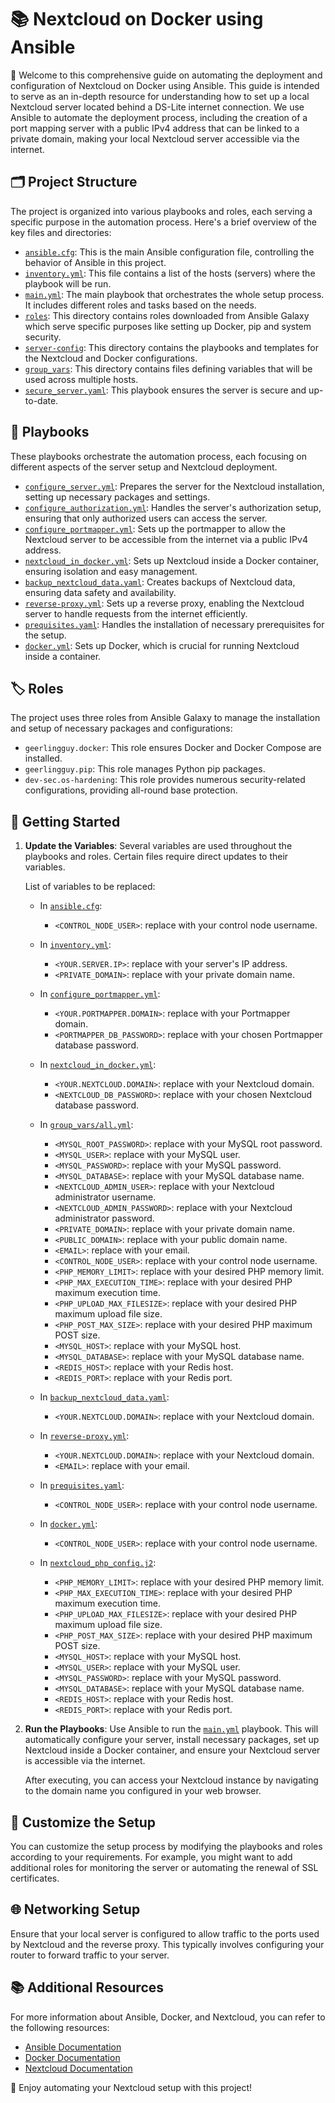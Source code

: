 # 📚 Nextcloud on Docker using Ansible

🎉 Welcome to this comprehensive guide on automating the deployment and configuration of Nextcloud on Docker using Ansible. This guide is intended to serve as an in-depth resource for understanding how to set up a local Nextcloud server located behind a DS-Lite internet connection. We use Ansible to automate the deployment process, including the creation of a port mapping server with a public IPv4 address that can be linked to a private domain, making your local Nextcloud server accessible via the internet.

## 🗂️ Project Structure

The project is organized into various playbooks and roles, each serving a specific purpose in the automation process. Here's a brief overview of the key files and directories:

- [`ansible.cfg`](ansible.cfg): This is the main Ansible configuration file, controlling the behavior of Ansible in this project.
- [`inventory.yml`](inventory.yml): This file contains a list of the hosts (servers) where the playbook will be run.
- [`main.yml`](main.yml): The main playbook that orchestrates the whole setup process. It includes different roles and tasks based on the needs.
- [`roles`](roles): This directory contains roles downloaded from Ansible Galaxy which serve specific purposes like setting up Docker, pip and system security.
- [`server-config`](server-config): This directory contains the playbooks and templates for the Nextcloud and Docker configurations.
- [`group_vars`](group_vars): This directory contains files defining variables that will be used across multiple hosts.
- [`secure_server.yaml`](secure_server.yaml): This playbook ensures the server is secure and up-to-date.

## 🎯 Playbooks 

These playbooks orchestrate the automation process, each focusing on different aspects of the server setup and Nextcloud deployment.

- [`configure_server.yml`](server-config/configure_server.yml): Prepares the server for the Nextcloud installation, setting up necessary packages and settings.
- [`configure_authorization.yml`](server-config/configure_authorization.yml): Handles the server's authorization setup, ensuring that only authorized users can access the server.
- [`configure_portmapper.yml`](server-config/configure_portmapper.yml): Sets up the portmapper to allow the Nextcloud server to be accessible from the internet via a public IPv4 address.
- [`nextcloud_in_docker.yml`](server-config/nextcloud_in_docker.yml): Sets up Nextcloud inside a Docker container, ensuring isolation and easy management.
- [`backup_nextcloud_data.yaml`](server-config/backup_nextcloud_data.yaml): Creates backups of Nextcloud data, ensuring data safety and availability.
- [`reverse-proxy.yml`](server-config/reverse-proxy.yml): Sets up a reverse proxy, enabling the Nextcloud server to handle requests from the internet efficiently.
- [`prequisites.yaml`](server-config/prequisites.yaml): Handles the installation of necessary prerequisites for the setup.
- [`docker.yml`](server-config/docker.yml): Sets up Docker, which is crucial for running Nextcloud inside a container.

## 🏷️ Roles

The project uses three roles from Ansible Galaxy to manage the installation and setup of necessary packages and configurations:

- `geerlingguy.docker`: This role ensures Docker and Docker Compose are installed.
- `geerlingguy.pip`: This role manages Python pip packages.
- `dev-sec.os-hardening`: This role provides numerous security-related configurations, providing all-round base protection.

## 🚀 Getting Started

1. **Update the Variables**: Several variables are used throughout the playbooks and roles. Certain files require direct updates to their variables. 

    List of variables to be replaced:

    - In [`ansible.cfg`](ansible.cfg):
        - `<CONTROL_NODE_USER>`: replace with your control node username.

    - In [`inventory.yml`](inventory.yml):
        - `<YOUR.SERVER.IP>`: replace with your server's IP address.
        - `<PRIVATE_DOMAIN>`: replace with your private domain name.

    - In [`configure_portmapper.yml`](server-config/configure_portmapper.yml):
        - `<YOUR.PORTMAPPER.DOMAIN>`: replace with your Portmapper domain.
        - `<PORTMAPPER_DB_PASSWORD>`: replace with your chosen Portmapper database password.

    - In [`nextcloud_in_docker.yml`](server-config/nextcloud_in_docker.yml):
        - `<YOUR.NEXTCLOUD.DOMAIN>`: replace with your Nextcloud domain.
        - `<NEXTCLOUD_DB_PASSWORD>`: replace with your chosen Nextcloud database password.

    - In [`group_vars/all.yml`](group_vars/all.yml):
        - `<MYSQL_ROOT_PASSWORD>`: replace with your MySQL root password.
        - `<MYSQL_USER>`: replace with your MySQL user.
        - `<MYSQL_PASSWORD>`: replace with your MySQL password.
        - `<MYSQL_DATABASE>`: replace with your MySQL database name.
        - `<NEXTCLOUD_ADMIN_USER>`: replace with your Nextcloud administrator username.
        - `<NEXTCLOUD_ADMIN_PASSWORD>`: replace with your Nextcloud administrator password.
        - `<PRIVATE_DOMAIN>`: replace with your private domain name.
        - `<PUBLIC_DOMAIN>`: replace with your public domain name.
        - `<EMAIL>`: replace with your email.
        - `<CONTROL_NODE_USER>`: replace with your control node username.
        - `<PHP_MEMORY_LIMIT>`: replace with your desired PHP memory limit.
        - `<PHP_MAX_EXECUTION_TIME>`: replace with your desired PHP maximum execution time.
        - `<PHP_UPLOAD_MAX_FILESIZE>`: replace with your desired PHP maximum upload file size.
        - `<PHP_POST_MAX_SIZE>`: replace with your desired PHP maximum POST size.
        - `<MYSQL_HOST>`: replace with your MySQL host.
        - `<MYSQL_DATABASE>`: replace with your MySQL database name.
        - `<REDIS_HOST>`: replace with your Redis host.
        - `<REDIS_PORT>`: replace with your Redis port.

    - In [`backup_nextcloud_data.yaml`](server-config/backup_nextcloud_data.yaml):
        - `<YOUR.NEXTCLOUD.DOMAIN>`: replace with your Nextcloud domain.

    - In [`reverse-proxy.yml`](server-config/reverse-proxy.yml):
        - `<YOUR.NEXTCLOUD.DOMAIN>`: replace with your Nextcloud domain.
        - `<EMAIL>`: replace with your email.

    - In [`prequisites.yaml`](server-config/prequisites.yaml):
        - `<CONTROL_NODE_USER>`: replace with your control node username.

    - In [`docker.yml`](server-config/docker.yml):
        - `<CONTROL_NODE_USER>`: replace with your control node username.

    - In [`nextcloud_php_config.j2`](server-config/templates/nextcloud_php_config.j2):
        - `<PHP_MEMORY_LIMIT>`: replace with your desired PHP memory limit.
        - `<PHP_MAX_EXECUTION_TIME>`: replace with your desired PHP maximum execution time.
        - `<PHP_UPLOAD_MAX_FILESIZE>`: replace with your desired PHP maximum upload file size.
        - `<PHP_POST_MAX_SIZE>`: replace with your desired PHP maximum POST size.
        - `<MYSQL_HOST>`: replace with your MySQL host.
        - `<MYSQL_USER>`: replace with your MySQL user.
        - `<MYSQL_PASSWORD>`: replace with your MySQL password.
        - `<MYSQL_DATABASE>`: replace with your MySQL database name.
        - `<REDIS_HOST>`: replace with your Redis host.
        - `<REDIS_PORT>`: replace with your Redis port.

2. **Run the Playbooks**: Use Ansible to run the [`main.yml`](main.yml) playbook. This will automatically configure your server, install necessary packages, set up Nextcloud inside a Docker container, and ensure your Nextcloud server is accessible via the internet. 

    After executing, you can access your Nextcloud instance by navigating to the domain name you configured in your web browser.

## 🔧 Customize the Setup

You can customize the setup process by modifying the playbooks and roles according to your requirements. For example, you might want to add additional roles for monitoring the server or automating the renewal of SSL certificates.

## 🌐 Networking Setup

Ensure that your local server is configured to allow traffic to the ports used by Nextcloud and the reverse proxy. This typically involves configuring your router to forward traffic to your server.

## 📚 Additional Resources

For more information about Ansible, Docker, and Nextcloud, you can refer to the following resources:

- [Ansible Documentation](https://docs.ansible.com/)
- [Docker Documentation](https://docs.docker.com/)
- [Nextcloud Documentation](https://docs.nextcloud.com/)

🌟 Enjoy automating your Nextcloud setup with this project!

